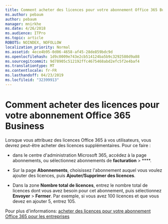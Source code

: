 ```yaml
---
title: Comment acheter des licences pour votre abonnement Office 365 Business
ms.author: pebaum
author: pebaum
manager: mnirkhe
ms.date: 4/26/2018
ms.audience: ITPro
ms.topic: article
ROBOTS: NOINDEX, NOFOLLOW
localization_priority: Normal
ms.assetid: 4ece4b95-0d06-4658-af45-28de859bdc9d
ms.openlocfilehash: 1d9c0009e743e2cb514124ba5b9c3292580d9a88
ms.sourcegitcommit: 9d78905c512192ffc4675468abd2efc5f2e4baf4
ms.translationtype: MT
ms.contentlocale: fr-FR
ms.lasthandoff: 04/23/2019
ms.locfileid: "32399913"
---
```

# <a name="how-to-buy-licenses-for-your-office-365-business-subscription"></a>Comment acheter des licences pour votre abonnement Office 365 Business

Lorsque vous attribuez des licences Office 365 à vos utilisateurs, vous devrez peut-être acheter des licences supplémentaires. Pour ce faire :
  
- dans le centre d'administration Microsoft 365, accédez à []( https://go.microsoft.com/fwlink/p/?linkid=842054) la page abonnements, ou sélectionnez abonnements de **facturation** \> ****.
    
- Sur la page **Abonnements**, choisissez l'abonnement auquel vous voulez ajouter des licences, puis **Ajouter/Supprimer des licences**.
    
- Dans la zone **Nombre total de licences**, entrez le nombre total de licences dont vous avez besoin pour cet abonnement, puis sélectionnez **Envoyer** \> **Fermer**. Par exemple, si vous avez 100 licences et que vous devez en ajouter 5, entrez 105.
    
Pour plus d'informations: [acheter des licences pour votre abonnement Office 365 pour les entreprises](https://support.office.com/article/36081d8d-b3fa-4948-8c34-e217bba825e1)
  

